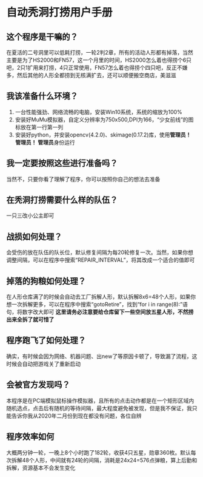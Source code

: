 # 自动秃洞打捞用户手册

## 这个程序是干嘛的？
在夏活的二号洞里可以低耗打捞，一轮2判2章，所有的活动人形都有掉落，当然主要是为了HS2000和FN57，这一个月里的时间，HS2000怎么着也得捞个6只吧，2只1扩用来打捞，4只正常使用，FN57怎么着也得捞个四只吧，反正不嫌多，然后其他的人形全都捞到无核满扩去，还可以顺便搬空商店，美滋滋

## 我该准备什么环境？
1. 一台性能强劲、网络流畅的电脑，安装Win10系统，系统的缩放为100%
2. 安装好MuMu模拟器，自定义分辨率为750x500,DPI为166，“少女前线”的图标放在第一行第一列
3. 安装好python，并安装opencv(4.2.0)、skimage(0.17.2)库，使用**管理员！ 管理员！ 管理员**身份运行

## 我一定要按照这些进行准备吗？
当然不，只要你看了理解了程序，你可以按照你自己的想法去准备

## 在秃洞打捞需要什么样的队伍？
一只三改小公主即可

## 战损如何处理？
会受伤的放在队伍的队长位，默认修复间隔为每20轮修复一次。当然，如果你想调整间隔，可以在程序中搜索“REPAIR_INTERVAL”，将其改成一个适合的值即可

## 掉落的狗粮如何处理？
在人形仓库满了的时候会自动去工厂拆解人形，默认拆解8x6=48个人形，如果你想一次拆解更多，可以在程序中搜索“gotoRetire”，找到“for i in range(8):”语句，将数字改大即可
**这里请务必注意要给仓库留下一些空间放五星人形，不然捞出来全拆了就可惜了**

## 程序跑飞了如何处理？
确实，有时候会因为网络、机器问题、出new了等原因卡顿了，导致漏了流程，这时候会自动把游戏关了重新启动

## 会被官方发现吗？
本程序是在PC端模拟鼠标操作模拟器，且所有的点击动作都是在一个矩形区域内随机选点，点击后有随机的等待间隔，最大程度避免被发现，但是我不保证，我只能告诉你我从2020年二月份到现在都没有问题，各位自辨

## 程序效率如何
大概两分钟一轮，一晚上8个小时跑了182轮，收获4只五星，勋章360枚。默认每次拆解48个人形，中间就有24轮的间隔，消耗是24x24=576点弹粮，算上后勤和拆解，资源基本不会发生变化
